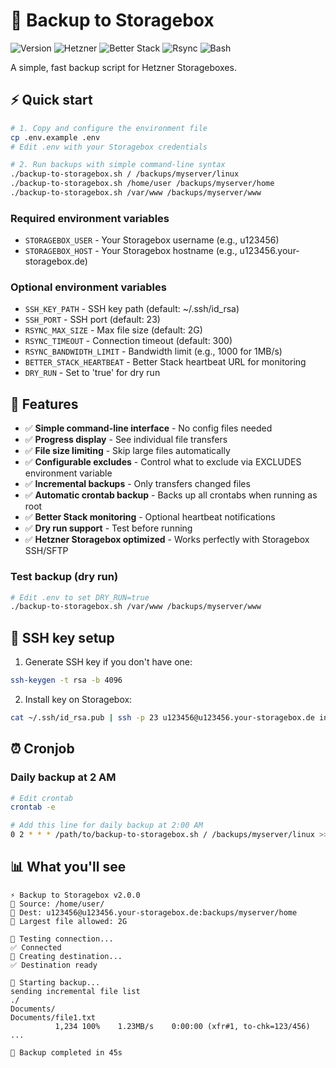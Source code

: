 # 🚀 Backup to Storagebox

![Version](https://img.shields.io/badge/version-2.8.0-blue?style=for-the-badge) ![Hetzner](https://img.shields.io/badge/hetzner-%23d50c2d.svg?style=for-the-badge&logo=hetzner&logoColor=white) ![Better Stack](https://img.shields.io/badge/Better%20Stack-%235b63d3.svg?style=for-the-badge&logo=betterstack&logoColor=white) ![Rsync](https://img.shields.io/badge/rsync-%23FF6B35.svg?style=for-the-badge&logo=rsync&logoColor=white) ![Bash](https://img.shields.io/badge/bash-%23121011.svg?style=for-the-badge&color=%23222222&logo=gnu-bash&logoColor=white) 

A simple, fast backup script for Hetzner Storageboxes.

## ⚡ Quick start

```bash
# 1. Copy and configure the environment file
cp .env.example .env
# Edit .env with your Storagebox credentials

# 2. Run backups with simple command-line syntax
./backup-to-storagebox.sh / /backups/myserver/linux
./backup-to-storagebox.sh /home/user /backups/myserver/home
./backup-to-storagebox.sh /var/www /backups/myserver/www
```

### Required environment variables

- `STORAGEBOX_USER` - Your Storagebox username (e.g., u123456)
- `STORAGEBOX_HOST` - Your Storagebox hostname (e.g., u123456.your-storagebox.de)

### Optional environment variables

- `SSH_KEY_PATH` - SSH key path (default: ~/.ssh/id_rsa)
- `SSH_PORT` - SSH port (default: 23)
- `RSYNC_MAX_SIZE` - Max file size (default: 2G)
- `RSYNC_TIMEOUT` - Connection timeout (default: 300)
- `RSYNC_BANDWIDTH_LIMIT` - Bandwidth limit (e.g., 1000 for 1MB/s)
- `BETTER_STACK_HEARTBEAT` - Better Stack heartbeat URL for monitoring
- `DRY_RUN` - Set to 'true' for dry run

## 🔧 Features

- ✅ **Simple command-line interface** - No config files needed
- ✅ **Progress display** - See individual file transfers
- ✅ **File size limiting** - Skip large files automatically
- ✅ **Configurable excludes** - Control what to exclude via EXCLUDES environment variable
- ✅ **Incremental backups** - Only transfers changed files
- ✅ **Automatic crontab backup** - Backs up all crontabs when running as root
- ✅ **Better Stack monitoring** - Optional heartbeat notifications
- ✅ **Dry run support** - Test before running
- ✅ **Hetzner Storagebox optimized** - Works perfectly with Storagebox SSH/SFTP

### Test backup (dry run)
```bash
# Edit .env to set DRY_RUN=true
./backup-to-storagebox.sh /var/www /backups/myserver/www
```

## 🔑 SSH key setup

1. Generate SSH key if you don't have one:
```bash
ssh-keygen -t rsa -b 4096
```

2. Install key on Storagebox:
```bash
cat ~/.ssh/id_rsa.pub | ssh -p 23 u123456@u123456.your-storagebox.de install-ssh-key
```

## ⏰ Cronjob

### Daily backup at 2 AM
```bash
# Edit crontab
crontab -e

# Add this line for daily backup at 2:00 AM
0 2 * * * /path/to/backup-to-storagebox.sh / /backups/myserver/linux >> /var/log/backup.log 2>&1
```

## 📊 What you'll see

```
⚡ Backup to Storagebox v2.0.0
📁 Source: /home/user/
🎯 Dest: u123456@u123456.your-storagebox.de:backups/myserver/home
📏 Largest file allowed: 2G

🔌 Testing connection...
✅ Connected
📁 Creating destination...
✅ Destination ready

🚀 Starting backup...
sending incremental file list
./
Documents/
Documents/file1.txt
          1,234 100%    1.23MB/s    0:00:00 (xfr#1, to-chk=123/456)
...

🎉 Backup completed in 45s
```
